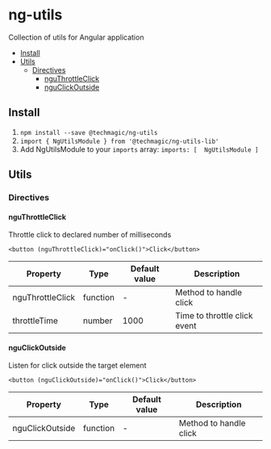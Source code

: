 # ng-utils

Collection of utils for Angular application

- [Install](#install)
- [Utils](#utils)
  - [Directives](#directives)
    - [nguThrottleClick](#nguThrottleClick)
    - [nguClickOutside](#nguClickOutside)

## Install

1. `npm install --save @techmagic/ng-utils`
2. `import { NgUtilsModule } from '@techmagic/ng-utils-lib'`
3. Add NgUtilsModule to your `imports` array: `imports: [  NgUtilsModule ]`

## Utils

### Directives

#### nguThrottleClick

Throttle click to declared number of milliseconds

```
<button (nguThrottleClick)="onClick()">Click</button>
```

Property | Type | Default value | Description
-------- | ---- | ----------- | -------------
nguThrottleClick | function | - | Method to handle click
throttleTime | number | 1000 | Time to throttle click event

#### nguClickOutside

Listen for click outside the target element

```
<button (nguClickOutside)="onClick()">Click</button>
```

Property | Type | Default value | Description
-------- | ---- | ----------- | -------------
nguClickOutside | function | - | Method to handle click






